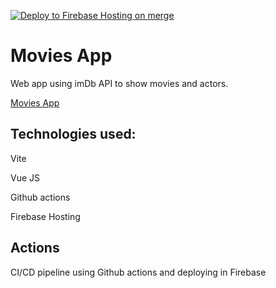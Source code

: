 [![Deploy to Firebase Hosting on merge](https://github.com/Carlos-Blanco/movies/actions/workflows/firebase-hosting-merge.yml/badge.svg)](https://github.com/Carlos-Blanco/movies/actions/workflows/firebase-hosting-merge.yml)

# Movies App

Web app using imDb API to show movies and actors.

[Movies App](https://movies-b204a.web.app/)

## Technologies used:

  Vite

  Vue JS

  Github actions

  Firebase Hosting

## Actions

CI/CD pipeline using Github actions and deploying in Firebase
